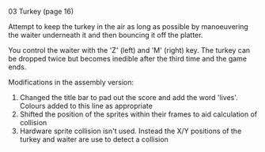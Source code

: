 03 Turkey (page 16)

Attempt to keep the turkey in the air as long as possible by manoeuvering the waiter underneath it and then bouncing it off the platter.

You control the waiter with the 'Z' (left) and 'M' (right) key. The turkey can be dropped twice but becomes inedible after the third time and the game ends.

Modifications in the assembly version:

1. Changed the title bar to pad out the score and add the word 'lives'. Colours added to this line as appropriate
2. Shifted the position of the sprites within their frames to aid calculation of collision
3. Hardware sprite collision isn't used. Instead the X/Y positions of the turkey and waiter are use to detect a collision
